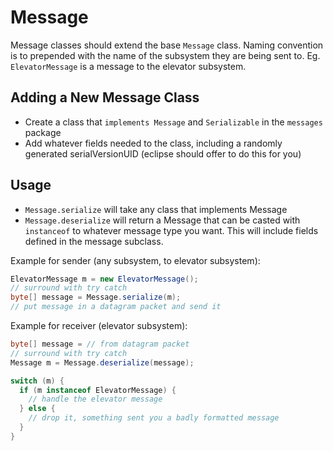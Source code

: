 # Message
Message classes should extend the base `Message` class.
Naming convention is to prepended with the name of the subsystem they are being sent to.
Eg. `ElevatorMessage` is a message to the elevator subsystem.

## Adding a New Message Class

- Create a class that `implements Message` and `Serializable` in the `messages` package
- Add whatever fields needed to the class, including a randomly generated serialVersionUID (eclipse should offer to do this for you)

## Usage
- `Message.serialize` will take any class that implements Message
- `Message.deserialize` will return a Message that can be casted with `instanceof` to whatever message type you want. This will include fields defined in the message subclass.

Example for sender (any subsystem, to elevator subsystem):
```java
ElevatorMessage m = new ElevatorMessage();
// surround with try catch
byte[] message = Message.serialize(m);
// put message in a datagram packet and send it
```

Example for receiver (elevator subsystem):
```java
byte[] message = // from datagram packet
// surround with try catch
Message m = Message.deserialize(message);

switch (m) {
  if (m instanceof ElevatorMessage) {
    // handle the elevator message
  } else {
    // drop it, something sent you a badly formatted message
  }
}
```
